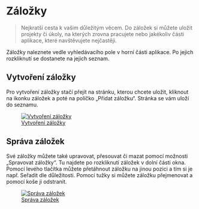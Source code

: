 # Záložky

>Nejkratší cesta k vašim důležitým věcem. Do záložek si můžete uložit projekty či úkoly, na kterých zrovna pracujete nebo jakékoliv části aplikace, které navštěvujete nejčastěji.

Záložky naleznete vedle vyhledávacího pole v horní části aplikace. Po jejich rozkliknutí se dostanete na jejich seznam.

## Vytvoření záložky
Pro vytvoření záložky stačí přejít na stránku, kterou chcete uložit, kliknout na ikonku záložek a poté na políčko „Přidat záložku“. Stránka se vám uloží do seznamu.

<figure class="large_image">
	<a href="../../../assets/images/zalozky-vytvoreni-zalozky.jpg" title="Vytvoření záložky" class="glightbox">
		<img loading="lazy" src="../../../assets/images/zalozky-vytvoreni-zalozky.jpg" alt="Vytvoření záložky" />
		<figcaption>Vytvoření záložky</figcaption>
	</a>
</figure>

## Správa záložek
Své záložky můžete také upravovat, přesouvat či mazat pomocí možnosti „Spravovat záložky“. Tu najdete po rozkliknutí záložek v dolní části okna. Pomocí levého tlačítka můžete přetáhnout záložku na jinou pozici a tím si je např. Seřadit dle důležitosti. Pomocí tužky si můžete záložku přejmenovat a pomocí koše ji odstranit.

<figure class="large_image">
	<a href="../../../assets/images/zalozky-sprava-zalozek.jpg" title="Správa záložek" class="glightbox">
		<img loading="lazy" src="../../../assets/images/zalozky-sprava-zalozek.jpg" alt="Správa záložek" />
		<figcaption>Správa záložek</figcaption>
	</a>
</figure>
